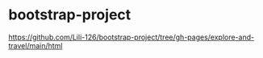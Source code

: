 # bootstrap-project

https://github.com/Lili-126/bootstrap-project/tree/gh-pages/explore-and-travel/main/html